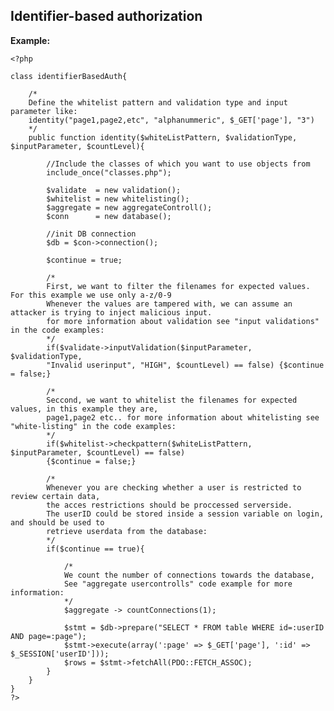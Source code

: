 
Identifier-based authorization
-------

**Example:**

    <?php
    
	class identifierBasedAuth{ 	

		/*
		Define the whitelist pattern and validation type and input parameter like:
		identity("page1,page2,etc", "alphanummeric", $_GET['page'], "3")
		*/
		public function identity($whiteListPattern, $validationType, $inputParameter, $countLevel){
		
			//Include the classes of which you want to use objects from
			include_once("classes.php");
				
			$validate  = new validation();
			$whitelist = new whitelisting();
			$aggregate = new aggregateControll();
			$conn  	   = new database();
			
			//init DB connection
			$db = $con->connection();
	
			$continue = true;
		
			/*
			First, we want to filter the filenames for expected values. For this example we use only a-z/0-9
			Whenever the values are tampered with, we can assume an attacker is trying to inject malicious input.
			for more information about validation see "input validations" in the code examples:
			*/
			if($validate->inputValidation($inputParameter, $validationType, 
			"Invalid userinput", "HIGH", $countLevel) == false) {$continue = false;}
	 
			/*
			Seccond, we want to whitelist the filenames for expected values, in this example they are,
			page1,page2 etc.. for more information about whitelisting see "white-listing" in the code examples:
			*/
			if($whitelist->checkpattern($whiteListPattern, $inputParameter, $countLevel) == false)
			{$continue = false;}
	
			/* 
			Whenever you are checking whether a user is restricted to review certain data,
			the acces restrictions should be proccessed serverside.
			The userID could be stored inside a session variable on login, and should be used to 
			retrieve userdata from the database:
			*/
			if($continue == true){
			
				/*
				We count the number of connections towards the database,
				See "aggregate usercontrolls" code example for more information:
				*/
				$aggregate -> countConnections(1);
				
				$stmt = $db->prepare("SELECT * FROM table WHERE id=:userID AND page=:page");
				$stmt->execute(array(':page' => $_GET['page'], ':id' => $_SESSION['userID']));
				$rows = $stmt->fetchAll(PDO::FETCH_ASSOC);
			}
		} 
	}
    ?>


	
